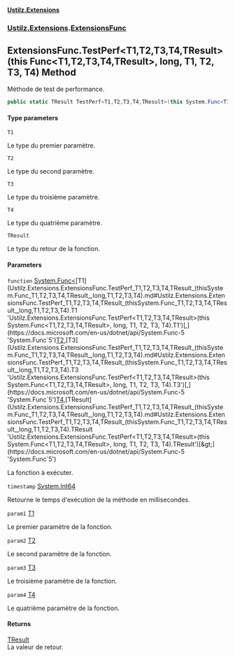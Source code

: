 #### [Ustilz.Extensions](index.md 'index')
### [Ustilz.Extensions](Ustilz.Extensions.md 'Ustilz.Extensions').[ExtensionsFunc](Ustilz.Extensions.ExtensionsFunc.md 'Ustilz.Extensions.ExtensionsFunc')

## ExtensionsFunc.TestPerf<T1,T2,T3,T4,TResult>(this Func<T1,T2,T3,T4,TResult>, long, T1, T2, T3, T4) Method

Méthode de test de performance.

```csharp
public static TResult TestPerf<T1,T2,T3,T4,TResult>(this System.Func<T1,T2,T3,T4,TResult> function, out long timestamp, T1 param1, T2 param2, T3 param3, T4 param4);
```
#### Type parameters

<a name='Ustilz.Extensions.ExtensionsFunc.TestPerf_T1,T2,T3,T4,TResult_(thisSystem.Func_T1,T2,T3,T4,TResult_,long,T1,T2,T3,T4).T1'></a>

`T1`

Le type du premier paramètre.

<a name='Ustilz.Extensions.ExtensionsFunc.TestPerf_T1,T2,T3,T4,TResult_(thisSystem.Func_T1,T2,T3,T4,TResult_,long,T1,T2,T3,T4).T2'></a>

`T2`

Le type du second paramètre.

<a name='Ustilz.Extensions.ExtensionsFunc.TestPerf_T1,T2,T3,T4,TResult_(thisSystem.Func_T1,T2,T3,T4,TResult_,long,T1,T2,T3,T4).T3'></a>

`T3`

Le type du troisième paramètre.

<a name='Ustilz.Extensions.ExtensionsFunc.TestPerf_T1,T2,T3,T4,TResult_(thisSystem.Func_T1,T2,T3,T4,TResult_,long,T1,T2,T3,T4).T4'></a>

`T4`

Le type du quatrième paramètre.

<a name='Ustilz.Extensions.ExtensionsFunc.TestPerf_T1,T2,T3,T4,TResult_(thisSystem.Func_T1,T2,T3,T4,TResult_,long,T1,T2,T3,T4).TResult'></a>

`TResult`

Le type du retour de la fonction.
#### Parameters

<a name='Ustilz.Extensions.ExtensionsFunc.TestPerf_T1,T2,T3,T4,TResult_(thisSystem.Func_T1,T2,T3,T4,TResult_,long,T1,T2,T3,T4).function'></a>

`function` [System.Func&lt;](https://docs.microsoft.com/en-us/dotnet/api/System.Func-5 'System.Func`5')[T1](Ustilz.Extensions.ExtensionsFunc.TestPerf_T1,T2,T3,T4,TResult_(thisSystem.Func_T1,T2,T3,T4,TResult_,long,T1,T2,T3,T4).md#Ustilz.Extensions.ExtensionsFunc.TestPerf_T1,T2,T3,T4,TResult_(thisSystem.Func_T1,T2,T3,T4,TResult_,long,T1,T2,T3,T4).T1 'Ustilz.Extensions.ExtensionsFunc.TestPerf<T1,T2,T3,T4,TResult>(this System.Func<T1,T2,T3,T4,TResult>, long, T1, T2, T3, T4).T1')[,](https://docs.microsoft.com/en-us/dotnet/api/System.Func-5 'System.Func`5')[T2](Ustilz.Extensions.ExtensionsFunc.TestPerf_T1,T2,T3,T4,TResult_(thisSystem.Func_T1,T2,T3,T4,TResult_,long,T1,T2,T3,T4).md#Ustilz.Extensions.ExtensionsFunc.TestPerf_T1,T2,T3,T4,TResult_(thisSystem.Func_T1,T2,T3,T4,TResult_,long,T1,T2,T3,T4).T2 'Ustilz.Extensions.ExtensionsFunc.TestPerf<T1,T2,T3,T4,TResult>(this System.Func<T1,T2,T3,T4,TResult>, long, T1, T2, T3, T4).T2')[,](https://docs.microsoft.com/en-us/dotnet/api/System.Func-5 'System.Func`5')[T3](Ustilz.Extensions.ExtensionsFunc.TestPerf_T1,T2,T3,T4,TResult_(thisSystem.Func_T1,T2,T3,T4,TResult_,long,T1,T2,T3,T4).md#Ustilz.Extensions.ExtensionsFunc.TestPerf_T1,T2,T3,T4,TResult_(thisSystem.Func_T1,T2,T3,T4,TResult_,long,T1,T2,T3,T4).T3 'Ustilz.Extensions.ExtensionsFunc.TestPerf<T1,T2,T3,T4,TResult>(this System.Func<T1,T2,T3,T4,TResult>, long, T1, T2, T3, T4).T3')[,](https://docs.microsoft.com/en-us/dotnet/api/System.Func-5 'System.Func`5')[T4](Ustilz.Extensions.ExtensionsFunc.TestPerf_T1,T2,T3,T4,TResult_(thisSystem.Func_T1,T2,T3,T4,TResult_,long,T1,T2,T3,T4).md#Ustilz.Extensions.ExtensionsFunc.TestPerf_T1,T2,T3,T4,TResult_(thisSystem.Func_T1,T2,T3,T4,TResult_,long,T1,T2,T3,T4).T4 'Ustilz.Extensions.ExtensionsFunc.TestPerf<T1,T2,T3,T4,TResult>(this System.Func<T1,T2,T3,T4,TResult>, long, T1, T2, T3, T4).T4')[,](https://docs.microsoft.com/en-us/dotnet/api/System.Func-5 'System.Func`5')[TResult](Ustilz.Extensions.ExtensionsFunc.TestPerf_T1,T2,T3,T4,TResult_(thisSystem.Func_T1,T2,T3,T4,TResult_,long,T1,T2,T3,T4).md#Ustilz.Extensions.ExtensionsFunc.TestPerf_T1,T2,T3,T4,TResult_(thisSystem.Func_T1,T2,T3,T4,TResult_,long,T1,T2,T3,T4).TResult 'Ustilz.Extensions.ExtensionsFunc.TestPerf<T1,T2,T3,T4,TResult>(this System.Func<T1,T2,T3,T4,TResult>, long, T1, T2, T3, T4).TResult')[&gt;](https://docs.microsoft.com/en-us/dotnet/api/System.Func-5 'System.Func`5')

La fonction à exécuter.

<a name='Ustilz.Extensions.ExtensionsFunc.TestPerf_T1,T2,T3,T4,TResult_(thisSystem.Func_T1,T2,T3,T4,TResult_,long,T1,T2,T3,T4).timestamp'></a>

`timestamp` [System.Int64](https://docs.microsoft.com/en-us/dotnet/api/System.Int64 'System.Int64')

Retourne le temps d'exécution de la méthode en millisecondes.

<a name='Ustilz.Extensions.ExtensionsFunc.TestPerf_T1,T2,T3,T4,TResult_(thisSystem.Func_T1,T2,T3,T4,TResult_,long,T1,T2,T3,T4).param1'></a>

`param1` [T1](Ustilz.Extensions.ExtensionsFunc.TestPerf_T1,T2,T3,T4,TResult_(thisSystem.Func_T1,T2,T3,T4,TResult_,long,T1,T2,T3,T4).md#Ustilz.Extensions.ExtensionsFunc.TestPerf_T1,T2,T3,T4,TResult_(thisSystem.Func_T1,T2,T3,T4,TResult_,long,T1,T2,T3,T4).T1 'Ustilz.Extensions.ExtensionsFunc.TestPerf<T1,T2,T3,T4,TResult>(this System.Func<T1,T2,T3,T4,TResult>, long, T1, T2, T3, T4).T1')

Le premier paramètre de la fonction.

<a name='Ustilz.Extensions.ExtensionsFunc.TestPerf_T1,T2,T3,T4,TResult_(thisSystem.Func_T1,T2,T3,T4,TResult_,long,T1,T2,T3,T4).param2'></a>

`param2` [T2](Ustilz.Extensions.ExtensionsFunc.TestPerf_T1,T2,T3,T4,TResult_(thisSystem.Func_T1,T2,T3,T4,TResult_,long,T1,T2,T3,T4).md#Ustilz.Extensions.ExtensionsFunc.TestPerf_T1,T2,T3,T4,TResult_(thisSystem.Func_T1,T2,T3,T4,TResult_,long,T1,T2,T3,T4).T2 'Ustilz.Extensions.ExtensionsFunc.TestPerf<T1,T2,T3,T4,TResult>(this System.Func<T1,T2,T3,T4,TResult>, long, T1, T2, T3, T4).T2')

Le second paramètre de la fonction.

<a name='Ustilz.Extensions.ExtensionsFunc.TestPerf_T1,T2,T3,T4,TResult_(thisSystem.Func_T1,T2,T3,T4,TResult_,long,T1,T2,T3,T4).param3'></a>

`param3` [T3](Ustilz.Extensions.ExtensionsFunc.TestPerf_T1,T2,T3,T4,TResult_(thisSystem.Func_T1,T2,T3,T4,TResult_,long,T1,T2,T3,T4).md#Ustilz.Extensions.ExtensionsFunc.TestPerf_T1,T2,T3,T4,TResult_(thisSystem.Func_T1,T2,T3,T4,TResult_,long,T1,T2,T3,T4).T3 'Ustilz.Extensions.ExtensionsFunc.TestPerf<T1,T2,T3,T4,TResult>(this System.Func<T1,T2,T3,T4,TResult>, long, T1, T2, T3, T4).T3')

Le troisième paramètre de la fonction.

<a name='Ustilz.Extensions.ExtensionsFunc.TestPerf_T1,T2,T3,T4,TResult_(thisSystem.Func_T1,T2,T3,T4,TResult_,long,T1,T2,T3,T4).param4'></a>

`param4` [T4](Ustilz.Extensions.ExtensionsFunc.TestPerf_T1,T2,T3,T4,TResult_(thisSystem.Func_T1,T2,T3,T4,TResult_,long,T1,T2,T3,T4).md#Ustilz.Extensions.ExtensionsFunc.TestPerf_T1,T2,T3,T4,TResult_(thisSystem.Func_T1,T2,T3,T4,TResult_,long,T1,T2,T3,T4).T4 'Ustilz.Extensions.ExtensionsFunc.TestPerf<T1,T2,T3,T4,TResult>(this System.Func<T1,T2,T3,T4,TResult>, long, T1, T2, T3, T4).T4')

Le quatrième paramètre de la fonction.

#### Returns
[TResult](Ustilz.Extensions.ExtensionsFunc.TestPerf_T1,T2,T3,T4,TResult_(thisSystem.Func_T1,T2,T3,T4,TResult_,long,T1,T2,T3,T4).md#Ustilz.Extensions.ExtensionsFunc.TestPerf_T1,T2,T3,T4,TResult_(thisSystem.Func_T1,T2,T3,T4,TResult_,long,T1,T2,T3,T4).TResult 'Ustilz.Extensions.ExtensionsFunc.TestPerf<T1,T2,T3,T4,TResult>(this System.Func<T1,T2,T3,T4,TResult>, long, T1, T2, T3, T4).TResult')  
La valeur de retour.